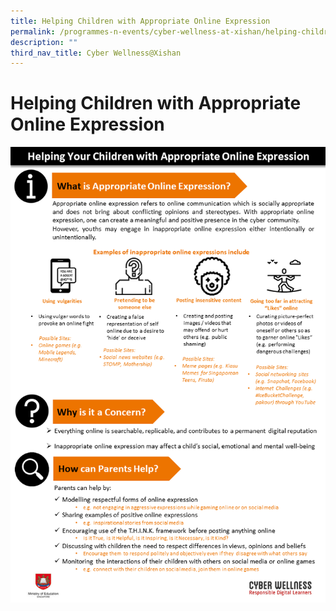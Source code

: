 ```yaml
---
title: Helping Children with Appropriate Online Expression
permalink: /programmes-n-events/cyber-wellness-at-xishan/helping-children-with-appropriate-online-expression
description: ""
third_nav_title: Cyber Wellness@Xishan
---
```

# **Helping Children with Appropriate Online Expression**


![](/images/04With%20Inapproriate%20online%20expresions.png)
